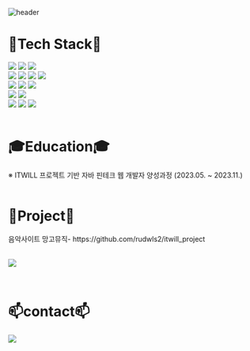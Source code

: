 ![header](https://capsule-render.vercel.app/api?type=Waving&color=auto&height=200&section=header&text=Hello!%20it's%20kyeong-jin's%20github👋&fontSize=40)

<div><h1>🌱Tech Stack🌱</h1></div>
<div>
  <img src="https://img.shields.io/badge/java-007396?style=for-the-badge&logo=java&logoColor=white">
  <img src="https://img.shields.io/badge/spring-6DB33F?style=for-the-badge&logo=spring&logoColor=white">
  <img src="https://img.shields.io/badge/springboot-6DB33F?style=for-the-badge&logo=springboot&logoColor=white">
  <br>
  
  <img src="https://img.shields.io/badge/html5-E34F26?style=for-the-badge&logo=html5&logoColor=white"> 
  <img src="https://img.shields.io/badge/css-1572B6?style=for-the-badge&logo=css3&logoColor=white"> 
  <img src="https://img.shields.io/badge/javascript-F7DF1E?style=for-the-badge&logo=javascript&logoColor=black">
  <img src="https://img.shields.io/badge/ajax-A86454?style=for-the-badge&logo=ajax&logoColor=white">
  <br>
  
  <img src="https://img.shields.io/badge/jquery-0769AD?style=for-the-badge&logo=jquery&logoColor=white">
  <img src="https://img.shields.io/badge/bootstrap-7952B3?style=for-the-badge&logo=bootstrap&logoColor=white">
  <img src="https://img.shields.io/badge/thymeleaf-005F0F?style=for-the-badge&logo=thymeleaf&logoColor=white">
  <br>
  
  <img src="https://img.shields.io/badge/oracle-F80000?style=for-the-badge&logo=oracle&logoColor=white">
  <img src="https://img.shields.io/badge/gradle-02303A?style=for-the-badge&logo=gradle&logoColor=white">
  <br>
  
  <img src="https://img.shields.io/badge/apache tomcat-F8DC75?style=for-the-badge&logo=apachetomcat&logoColor=white">
  <img src="https://img.shields.io/badge/github-181717?style=for-the-badge&logo=github&logoColor=white">
  <img src="https://img.shields.io/badge/git-F05032?style=for-the-badge&logo=git&logoColor=white"> 
  <br>
</div>
<br>

<div><h1>🎓Education🎓</h1></div>
<div>※ ITWILL 프로젝트 기반 자바 핀테크 웹 개발자 양성과정 (2023.05. ~ 2023.11.)</div>
<br>

<div><h1>📜Project📜</h1></div>
<div>음악사이트 망고뮤직- https://github.com/rudwls2/itwill_project</div>
<br>
<p><img src="https://github.com/rudwls2/rudwls2/assets/128288374/e3f751b8-2ddc-4d93-82e5-06522233aafb"></p>
<br>

<div><h1>📫contact📫</h1></div>
<a href="mailto:ckrudwls8@gmail.com"><img src="https://img.shields.io/badge/Gmail-D0A9F5?style=flat-square&logo=Gmail&logoColor=white&link=mailto:ckrudwls8@gmail.com"/></a>
<br>


